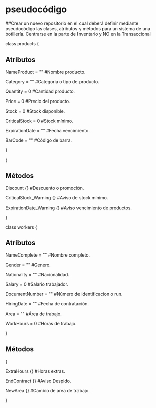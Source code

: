 # pseudocódigo

##Crear un nuevo repositorio en el cual deberá definir mediante pseudocódigo las clases, atributos y métodos para un sistema de una botillería. Centrarse en la parte de Inventario y NO en la Transaccional

class products
{ 

## Atributos

 NameProduct = ""  #Nombre producto.
 
 Category = "" #Categoria o tipo de producto.
 
 Quantity = 0 #Cantidad producto.
 
 Price = 0 #Precio del producto.
 
 Stock = 0 #Stock disponible.
 
 CriticalStock = 0 #Stock mínimo.
 
 ExpirationDate = "" #Fecha vencimiento.
 
 BarCode = "" #Código de barra.
 
 }
 
 {
 
 ## Métodos
 
 Discount {} #Descuento o promoción.
 
 CriticalStock_Warning {} #Aviso de stock mínimo.
 
 ExpirationDate_Warning {} #Aviso vencimiento de productos.
 
 }
 
 class workers
 {
 
 ## Atributos
 
 NameComplete = "" #Nombre completo.
 
 Gender = "" #Genero.
 
 Nationality = "" #Nacionalidad.
 
 Salary = 0 #Salario trabajador.
 
 DocumentNumber = "" #Número de identificacion o run.
 
 HiringDate = "" #Fecha de contratación.
 
 Area = "" #Área de trabajo.
 
 WorkHours = 0 #Horas de trabajo.
 
 }
 
 ## Métodos
 {
 
 ExtraHours {} #Horas extras.
 
 EndContract {} #Aviso Despido.
 
 NewArea {} #Cambio de área de trabajo.
 
 }
